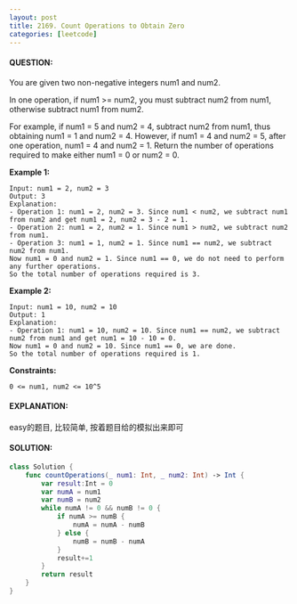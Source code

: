 ```yaml
---
layout: post
title: 2169. Count Operations to Obtain Zero
categories: [leetcode]
---
```

#### QUESTION:
You are given two non-negative integers num1 and num2.

In one operation, if num1 >= num2, you must subtract num2 from num1, otherwise subtract num1 from num2.

For example, if num1 = 5 and num2 = 4, subtract num2 from num1, thus obtaining num1 = 1 and num2 = 4. However, if num1 = 4 and num2 = 5, after one operation, num1 = 4 and num2 = 1.
Return the number of operations required to make either num1 = 0 or num2 = 0.

 

__Example 1:__
```
Input: num1 = 2, num2 = 3
Output: 3
Explanation: 
- Operation 1: num1 = 2, num2 = 3. Since num1 < num2, we subtract num1 from num2 and get num1 = 2, num2 = 3 - 2 = 1.
- Operation 2: num1 = 2, num2 = 1. Since num1 > num2, we subtract num2 from num1.
- Operation 3: num1 = 1, num2 = 1. Since num1 == num2, we subtract num2 from num1.
Now num1 = 0 and num2 = 1. Since num1 == 0, we do not need to perform any further operations.
So the total number of operations required is 3.
```
__Example 2:__
```
Input: num1 = 10, num2 = 10
Output: 1
Explanation: 
- Operation 1: num1 = 10, num2 = 10. Since num1 == num2, we subtract num2 from num1 and get num1 = 10 - 10 = 0.
Now num1 = 0 and num2 = 10. Since num1 == 0, we are done.
So the total number of operations required is 1.
```

__Constraints:__
```
0 <= num1, num2 <= 10^5
```
#### EXPLANATION:

easy的题目, 比较简单, 按着题目给的模拟出来即可

#### SOLUTION:
```swift
class Solution {
    func countOperations(_ num1: Int, _ num2: Int) -> Int {
        var result:Int = 0
        var numA = num1
        var numB = num2
        while numA != 0 && numB != 0 {
            if numA >= numB {
                numA = numA - numB
            } else {
                numB = numB - numA
            }
            result+=1
        }
        return result
    }
}
```
